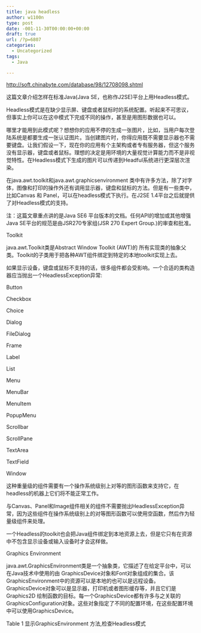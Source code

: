 ```yaml
---
title: java headless
author: w1100n
type: post
date: -001-11-30T00:00:00+00:00
draft: true
url: /?p=6807
categories:
  - Uncategorized
tags:
  - Java

---
```

http://soft.chinabyte.com/database/98/12708098.shtml

这篇文章介绍怎样在标准Java(Java SE，也称作J2SE)平台上用Headless模式。

Headless模式是在缺少显示屏、键盘或者鼠标时的系统配置。听起来不可思议，但事实上你可以在这中模式下完成不同的操作，甚至是用图形数据也可以。

哪里才能用到此模式呢？想想你的应用不停的生成一张图片，比如，当用户每次登陆系统是都要生成一张认证图片。当创建图片时，你得应用既不需要显示器也不需要键盘。让我们假设一下，现在你的应用有个主架构或者专有服务器，但这个服务没有显示器，键盘或者鼠标。理想的决定是用环境的大量视觉计算能力而不是非视觉特性。在Headless模式下生成的图片可以传递到Headful系统进行更深层次渲染。

在java.awt.toolkit和java.awt.graphicsenvironment 类中有许多方法，除了对字体，图像和打印的操作外还有调用显示器，键盘和鼠标的方法。但是有一些类中，比如Canvas 和 Panel，可以在headless模式下执行。在J2SE 1.4平台之后就提供了对Headless模式的支持。

注：这篇文章重点讲的是Java SE6 平台版本的文档。任何API的增加或其他增强Java SE平台的规范是由JSR270专家组(JSR 270 Expert Group.)的审查和批准。

Toolkit

java.awt.Toolkit类是Abstract Window Toolkit (AWT)的 所有实现类的抽象父类。Toolkit的子类用于把各种AWT组件绑定到特定的本地toolkit实现上去。

如果显示设备，键盘或鼠标不支持的话，很多组件都会受影响。一个合适的类构造器应当抛出一个HeadlessException异常:

Button

Checkbox

Choice

Dialog

FileDialog

Frame

Label

List

Menu

MenuBar

MenuItem

PopupMenu

Scrollbar

ScrollPane

TextArea

TextField

Window

这种重量级的组件需要有一个操作系统级别上对等的图形函数来支持它，在headless的机器上它们将不能正常工作。

与Canvas、Panel和Image组件相关的组件不需要抛出HeadlessException异常，因为这些组件在操作系统级别上的对等图形函数可以使用空函数，然后作为轻量级组件来处理。

一个Headless的toolkit也会把Java组件绑定到本地资源上去，但是它只有在资源中不包含显示设备或输入设备时才会这样做。

Graphics Environment

java.awt.GraphicsEnvironment类是一个抽象类，它描述了在给定平台中，可以在Java技术中使用的由 GraphicsDevice对象和Font对象组成的集合。该GraphicsEnvironment中的资源可以是本地的也可以是远程设备。 GraphicsDevice对象可以是显示器，打印机或者图形缓存等，并且它们是Graphics2D 绘制函数的目标。每一个GraphicsDevice都有许多与之关联的GraphicsConfiguration对象。这些对象指定了不同的配置环境，在这些配置环境中可以使用GraphicsDevice。

Table 1 显示GraphicsEnvironment 方法,检查Headless模式